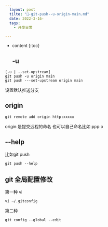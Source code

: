 ```yaml
---
  layout: post
  tilte: "🥛-git-push--u-origin-main.md"
  date: 2022-3-16-
  tags: 
    - 开发日常

---
```



* content
{:toc}


  ## -u
```
[-u | --set-upstream]
git push -u origin main 
git push ---set-upstream origin main
```
设置默认推送分支

## origin
```
git remote add origin http:xxxxx
```
origin 是提交远程的命名 也可以自己命名比如 ppp o

## --help
比如git push
```
git push --help
```

## git  全局配置修改
第一种 vi
```
vi ~/.gitconfig
```
第二种

```
git config --global --edit
```
